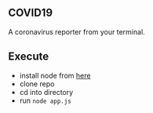 ## COVID19
A coronavirus reporter from your terminal.

## Execute
- install node from [here]('https://nodejs.org/en/')
- clone repo
- cd into directory
- run `node app.js`